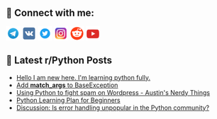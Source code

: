## 🔎 Connect with me:
[<img src="https://github.com/bullbesh/bullbesh/blob/main/images/Telegram.png" width="32" height="32" />](https://t.me/bullbesh)
[<img src="https://github.com/bullbesh/bullbesh/blob/main/images/VK.png" width="32" height="32" />](https://vk.com/bullbesh)
[<img src="https://github.com/bullbesh/bullbesh/blob/main/images/Twitter.png" width="32" height="32" />](https://twitter.com/bullbesh1)
[<img src="https://github.com/bullbesh/bullbesh/blob/main/images/Instagram.png" width="32" height="32" />](https://www.instagram.com/bullbesh)
[<img src="https://github.com/bullbesh/bullbesh/blob/main/images/Reddit.png" width="32" height="32" />](https://www.reddit.com/user/bullbesh)
[<img src="https://github.com/bullbesh/bullbesh/blob/main/images/YouTube.png" width="32" height="32" />](https://www.youtube.com/channel/UCtfjRs6uzgq5mfm8S06WTcg)

## 📕 Latest r/Python Posts
<!-- BLOG-POST-LIST:START -->
- [Hello I am new here. I&#39;m learning python fully.](https://www.reddit.com/r/Python/comments/13zszip/hello_i_am_new_here_im_learning_python_fully/)
- [Add __match_args__ to BaseException](https://www.reddit.com/r/Python/comments/13zq790/add_match_args_to_baseexception/)
- [Using Python to fight spam on Wordpress - Austin&#39;s Nerdy Things](https://www.reddit.com/r/Python/comments/13zpqr3/using_python_to_fight_spam_on_wordpress_austins/)
- [Python Learning Plan for Beginners](https://www.reddit.com/r/Python/comments/13zntlq/python_learning_plan_for_beginners/)
- [Discussion: Is error handling unpopular in the Python community?](https://www.reddit.com/r/Python/comments/13zmkt7/discussion_is_error_handling_unpopular_in_the/)
<!-- BLOG-POST-LIST:END -->

